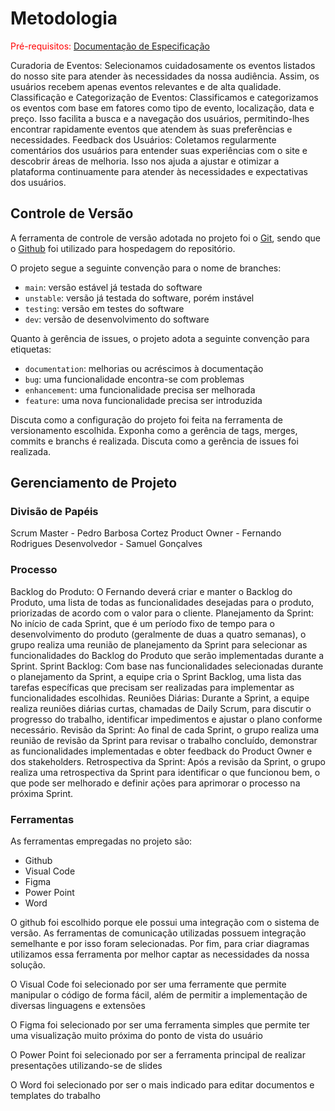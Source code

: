 
# Metodologia

<span style="color:red">Pré-requisitos: <a href="2-Especificação do Projeto.md"> Documentação de Especificação</a></span>

Curadoria de Eventos: Selecionamos cuidadosamente os eventos listados do nosso site para atender às necessidades da nossa audiência. Assim, os usuários recebem apenas eventos relevantes e de alta qualidade. 
Classificação e Categorização de Eventos: Classificamos e categorizamos os eventos com base em fatores como tipo de evento, localização, data e preço. Isso facilita a busca e a navegação dos usuários, permitindo-lhes encontrar rapidamente eventos que atendem às suas preferências e necessidades.
Feedback dos Usuários: Coletamos regularmente comentários dos usuários para entender suas experiências com o site e descobrir áreas de melhoria. Isso nos ajuda a ajustar e otimizar a plataforma continuamente para atender às necessidades e expectativas dos usuários.


## Controle de Versão

A ferramenta de controle de versão adotada no projeto foi o
[Git](https://git-scm.com/), sendo que o [Github](https://github.com)
foi utilizado para hospedagem do repositório.

O projeto segue a seguinte convenção para o nome de branches:

- `main`: versão estável já testada do software
- `unstable`: versão já testada do software, porém instável
- `testing`: versão em testes do software
- `dev`: versão de desenvolvimento do software

Quanto à gerência de issues, o projeto adota a seguinte convenção para
etiquetas:

- `documentation`: melhorias ou acréscimos à documentação
- `bug`: uma funcionalidade encontra-se com problemas
- `enhancement`: uma funcionalidade precisa ser melhorada
- `feature`: uma nova funcionalidade precisa ser introduzida

Discuta como a configuração do projeto foi feita na ferramenta de versionamento escolhida. Exponha como a gerência de tags, merges, commits e branchs é realizada. Discuta como a gerência de issues foi realizada.

## Gerenciamento de Projeto

### Divisão de Papéis

Scrum Master - Pedro Barbosa Cortez
Product Owner - Fernando Rodrigues
Desenvolvedor - Samuel Gonçalves

### Processo

Backlog do Produto: O Fernando deverá criar e manter o Backlog do Produto, uma lista de todas as funcionalidades desejadas para o produto, priorizadas de acordo com o valor para o cliente.
Planejamento da Sprint: No início de cada Sprint, que é um período fixo de tempo para o desenvolvimento do produto (geralmente de duas a quatro semanas), o grupo realiza uma reunião de planejamento da Sprint para selecionar as funcionalidades do Backlog do Produto que serão implementadas durante a Sprint.
Sprint Backlog: Com base nas funcionalidades selecionadas durante o planejamento da Sprint, a equipe cria o Sprint Backlog, uma lista das tarefas específicas que precisam ser realizadas para implementar as funcionalidades escolhidas.
Reuniões Diárias: Durante a Sprint, a equipe realiza reuniões diárias curtas, chamadas de Daily Scrum, para discutir o progresso do trabalho, identificar impedimentos e ajustar o plano conforme necessário.
Revisão da Sprint: Ao final de cada Sprint, o grupo realiza uma reunião de revisão da Sprint para revisar o trabalho concluído, demonstrar as funcionalidades implementadas e obter feedback do Product Owner e dos stakeholders.
Retrospectiva da Sprint: Após a revisão da Sprint, o grupo realiza uma retrospectiva da Sprint para identificar o que funcionou bem, o que pode ser melhorado e definir ações para aprimorar o processo na próxima Sprint.

### Ferramentas

As ferramentas empregadas no projeto são:

- Github
- Visual Code
- Figma
- Power Point
- Word

O github foi escolhido porque ele possui uma integração com o sistema de versão. As ferramentas de comunicação utilizadas possuem integração semelhante e por isso foram selecionadas. Por fim, para criar diagramas utilizamos essa ferramenta por melhor captar as necessidades da nossa solução.

O Visual Code foi selecionado por ser uma ferramente que permite manipular o código de forma fácil, além de permitir a implementação de diversas linguagens e extensões

O Figma foi selecionado por ser uma ferramenta simples que permite ter uma visualização muito próxima do ponto de vista do usuário

O Power Point foi selecionado por ser a ferramenta principal de realizar presentações utilizando-se de slides

O Word foi selecionado por ser o mais indicado para editar documentos e templates do trabalho
